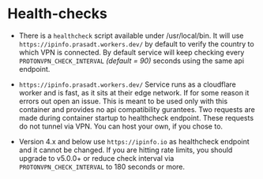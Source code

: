 # Health-checks

- There is a `healthcheck` script available under /usr/local/bin. It will use `https://ipinfo.prasadt.workers.dev/` by default to verify the country to which VPN is connected. By default service will keep checking every `PROTONVPN_CHECK_INTERVAL` _(default = 90)_ seconds using the same api endpoint.

- `https://ipinfo.prasadt.workers.dev/` Service runs as a cloudflare worker and is fast, as it sits at their edge network. If for some reason it errors out open an issue. This is meant to be used only with this container and provides no api compatibility gurantees. Two requests are made during container startup to healthcheck endpoint. These requests do not tunnel via VPN. You can host your own, if you chose to.

- Version 4.x and below use `https://ipinfo.io` as healthcheck endpoint and it cannot be changed. If you are hitting rate limits, you should upgrade to v5.0.0+ or reduce check interval via `PROTONVPN_CHECK_INTERVAL` to 180 seconds or more.
